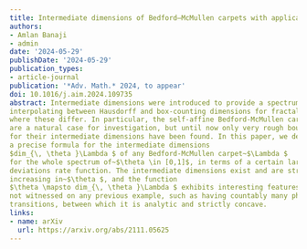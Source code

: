 ```yaml
---
title: Intermediate dimensions of Bedford–McMullen carpets with applications to Lipschitz equivalence
authors:
- Amlan Banaji
- admin
date: '2024-05-29'
publishDate: '2024-05-29'
publication_types:
- article-journal
publication: '*Adv. Math.* 2024, to appear'
doi: 10.1016/j.aim.2024.109735
abstract: Intermediate dimensions were introduced to provide a spectrum of dimensions
interpolating between Hausdorff and box-counting dimensions for fractals
where these differ. In particular, the self-affine Bedford-McMullen carpets
are a natural case for investigation, but until now only very rough bounds
for their intermediate dimensions have been found. In this paper, we determine
a precise formula for the intermediate dimensions
$dim_{\, \theta }\Lambda $ of any Bedford-McMullen carpet~$\Lambda $
for the whole spectrum of~$\theta \in [0,1]$, in terms of a certain large
deviations rate function. The intermediate dimensions exist and are strictly
increasing in~$\theta $, and the function
$\theta \mapsto dim_{\, \theta }\Lambda $ exhibits interesting features
not witnessed on any previous example, such as having countably many phase
transitions, between which it is analytic and strictly concave.
links:
- name: arXiv
  url: https://arxiv.org/abs/2111.05625
---
```

